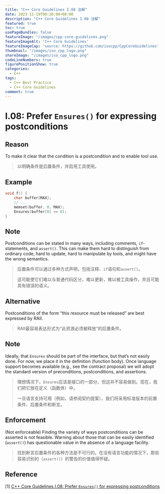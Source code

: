 ```yaml
---
title: "C++ Core Guidelines I.08 注解"
date: 2023-11-19T00:20:08+08:00
description: "C++ Core Guidelines I.08 注解"
featured: true
toc: true
usePageBundles: false
featureImage: "/images/cpp-core-guidelines.png"
featureImageAlt: 'C++ Core Guidelines'
featureImageCap: 'source: https://github.com/isocpp/CppCoreGuidelines'
thumbnail: "/images/iso_cpp_logo.png"
shareImage: "/images/iso_cpp_logo.png"
codeLineNumbers: true
figurePositionShow: true
categories:
  - C++
tags:
  - C++ Best Practice
  - C++ Core Guidelines
comment: true
---
```


# I.08: Prefer `Ensures()` for expressing postconditions

## Reason

To make it clear that the condition is a postcondition and to enable tool use.

> 以明确条件是后置条件，并启用工具使用。

## Example

```c++
void f() {
    char buffer[MAX];
    // ...
    memset(buffer, 0, MAX);
    Ensures(buffer[0] == 0);
}
```

## Note

Postconditions can be stated in many ways, including comments, `if`-statements, and `assert()`. This can make them hard to distinguish from ordinary code, hard to update, hard to manipulate by tools, and might have the wrong semantics.

> 后置条件可以通过多种方式声明，包括注释、`if`语句和`assert()`。
>
> 这可能使它们难以与普通代码区分，难以更新，难以被工具操作，并且可能具有错误的语义。

## Alternative

Postconditions of the form “this resource must be released” are best expressed by RAII.

>RAII最容易表达形式为“此资源必须被释放”的后置条件。

## Note

Ideally, that `Ensures` should be part of the interface, but that’s not easily done. For now, we place it in the definition (function body). Once language support becomes available (e.g., see the contract proposal) we will adopt the standard version of preconditions, postconditions, and assertions.

>理想情况下，`Ensures`应该是接口的一部分，但这并不容易做到。现在，我们把它放在定义（函数体）中。
>
>一旦语言支持可用（例如，请参阅契约提案），我们将采用标准版本的前置条件、后置条件和断言。

## Enforcement

(Not enforceable) Finding the variety of ways postconditions can be asserted is not feasible. Warning about those that can be easily identified (`assert()`) has questionable value in the absence of a language facility.

>找到断言后置条件的各种方法是不可行的。在没有语言功能的情况下，那些容易识别的（`assert()`）的警告的价值值得怀疑。

## Reference

[1] [C++ Core Guidelines I.08: Prefer `Ensures()` for expressing postconditions]()
